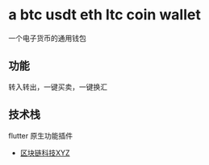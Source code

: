 # a btc usdt eth ltc coin wallet

一个电子货币的通用钱包

## 功能

转入转出，一键买卖，一键换汇

## 技术栈

flutter 原生功能插件

- [区块链科技XYZ](https://bctech.xyz)

